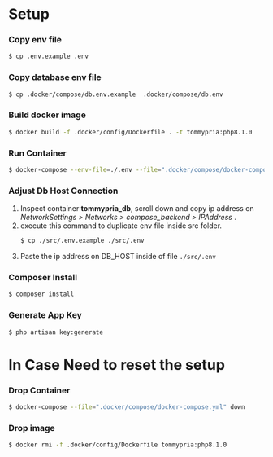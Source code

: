 # Setup

### Copy env file

```bash
$ cp .env.example .env
```

### Copy database env file

```bash
$ cp .docker/compose/db.env.example  .docker/compose/db.env
```

### Build docker image

```bash
$ docker build -f .docker/config/Dockerfile . -t tommypria:php8.1.0
```

### Run Container

```bash
$ docker-compose --env-file=./.env --file=".docker/compose/docker-compose.yml" up -d
```

### Adjust Db Host Connection

1. Inspect container **tommypria_db**, scroll down and copy ip address on _NetworkSettings > Networks > compose_backend > IPAddress_ .
2. execute this command to duplicate env file inside src folder.
    ```bash
    $ cp ./src/.env.example ./src/.env
    ```
3. Paste the ip address on DB_HOST inside of file `./src/.env`

### Composer Install

```bash
$ composer install
```

### Generate App Key

```bash
$ php artisan key:generate
```

# In Case Need to reset the setup

### Drop Container

```bash
$ docker-compose --file=".docker/compose/docker-compose.yml" down
```

### Drop image

```bash
$ docker rmi -f .docker/config/Dockerfile tommypria:php8.1.0
```
